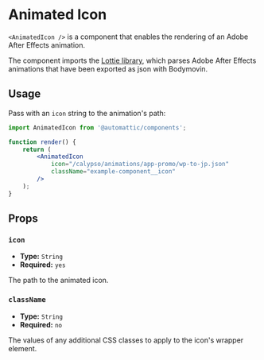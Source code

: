 # Animated Icon

`<AnimatedIcon />` is a component that enables the rendering of an Adobe After Effects animation.

The component imports the [Lottie library](https://airbnb.io/lottie/#/), which parses Adobe After Effects animations that have been exported as json with Bodymovin.

## Usage

Pass with an `icon` string to the animation's path:

```jsx
import AnimatedIcon from '@automattic/components';

function render() {
	return (
		<AnimatedIcon
			icon="/calypso/animations/app-promo/wp-to-jp.json"
			className="example-component__icon"
		/>
	);
}
```

## Props

### `icon`

- **Type:** `String`
- **Required:** `yes`

The path to the animated icon.

### `className`

- **Type:** `String`
- **Required:** `no`

The values of any additional CSS classes to apply to the icon's wrapper element.
